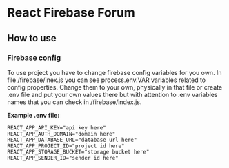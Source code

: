 # React Firebase Forum

## How to use

### Firebase config
To use project you have to change firebase config variables for you own. In file /firebase/inex.js you can see process.env.VAR variables related to config properties. Change them to your own, physically in that file or create .env file and put your own values there but with attention to .env variables names that you can check in /firebase/index.js.

**Example .env file:**
```
REACT_APP_API_KEY="api key here"
REACT_APP_AUTH_DOMAIN="domain here"
REACT_APP_DATABASE_URL="database url here"
REACT_APP_PROJECT_ID="project id here"
REACT_APP_STORAGE_BUCKET="storage bucket here"
REACT_APP_SENDER_ID="sender id here"
```